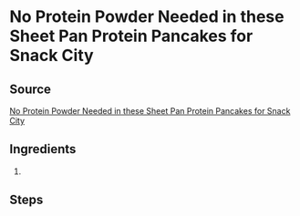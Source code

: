 # No Protein Powder Needed in these Sheet Pan Protein Pancakes for Snack City

## Source
[No Protein Powder Needed in these Sheet Pan Protein Pancakes for Snack City](https://youtu.be/z2ET9DZJWoU)

## Ingredients

1. 

## Steps

